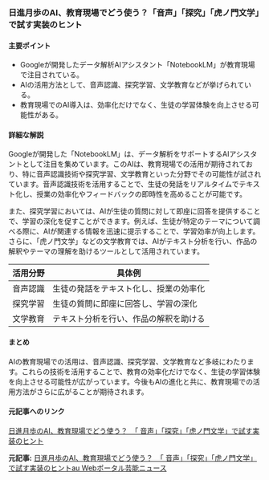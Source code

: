 ### 日進月歩のAI、教育現場でどう使う？「音声」「探究」「虎ノ門文学」で試す実装のヒント

#### 主要ポイント
- Googleが開発したデータ解析AIアシスタント「NotebookLM」が教育現場で注目されている。
- AIの活用方法として、音声認識、探究学習、文学教育などが挙げられている。
- 教育現場でのAI導入は、効率化だけでなく、生徒の学習体験を向上させる可能性がある。

#### 詳細な解説

Googleが開発した「NotebookLM」は、データ解析をサポートするAIアシスタントとして注目を集めています。このAIは、教育現場での活用が期待されており、特に音声認識技術や探究学習、文学教育といった分野でその可能性が試されています。音声認識技術を活用することで、生徒の発話をリアルタイムでテキスト化し、授業の効率化やフィードバックの即時性を高めることが可能です。

また、探究学習においては、AIが生徒の質問に対して即座に回答を提供することで、学習の深化を促すことができます。例えば、生徒が特定のテーマについて調べる際に、AIが関連する情報を迅速に提示することで、学習効率が向上します。さらに、「虎ノ門文学」などの文学教育では、AIがテキスト分析を行い、作品の解釈やテーマの理解を助けるツールとして活用されています。

| 活用分野 | 具体例 |
|---|---|
| 音声認識 | 生徒の発話をテキスト化し、授業の効率化 |
| 探究学習 | 生徒の質問に即座に回答し、学習の深化 |
| 文学教育 | テキスト分析を行い、作品の解釈を助ける |

#### まとめ

AIの教育現場での活用は、音声認識、探究学習、文学教育など多岐にわたります。これらの技術を活用することで、教育の効率化だけでなく、生徒の学習体験を向上させる可能性が広がっています。今後もAIの進化と共に、教育現場での活用方法がさらに広がることが期待されます。

#### 元記事へのリンク
[日進月歩のAI、教育現場でどう使う？　「 音声」「探究」「虎ノ門文学」で試す実装のヒント](https://example.com/article-link)

**元記事:** [日進月歩のAI、教育現場でどう使う？　「 音声」「探究」「虎ノ門文学」で試す実装のヒントau Webポータル芸能ニュース](https://article.auone.jp/detail/1/5/9/271_9_r_20250511_1746969671726582)